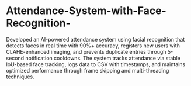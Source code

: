 # Attendance-System-with-Face-Recognition-
Developed an AI-powered attendance system using facial recognition that detects faces in real
time with 90%+ accuracy, registers new users with CLAHE-enhanced imaging, and prevents 
duplicate entries through 5-second notification cooldowns. The system tracks attendance via 
stable IoU-based face tracking, logs data to CSV with timestamps, and maintains optimized 
performance through frame skipping and multi-threading techniques. 
